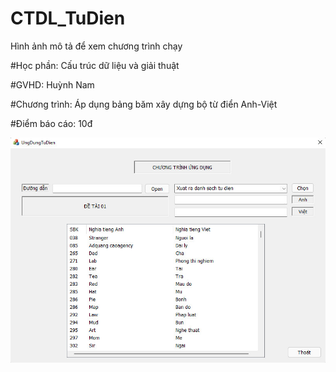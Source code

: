 # CTDL_TuDien
Hình ảnh mô tả để xem chương trình chạy

#Học phần: Cấu trúc dữ liệu và giải thuật

#GVHD: Huỳnh Nam

#Chương trình: Áp dụng bảng băm xây dựng bộ từ điển Anh-Việt

#Điểm báo cáo: 10đ

*![Giao diện chương trình](https://github.com/KayStar645/CTDL_TuDien/blob/main/MoTa.jpg?raw=true)*
